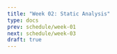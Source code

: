```yaml
---
title: "Week 02: Static Analysis"
type: docs
prev: schedule/week-01
next: schedule/week-03
draft: true
---
```

